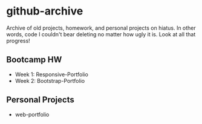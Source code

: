 # github-archive
Archive of old projects, homework, and personal projects on hiatus. In other words, code I couldn't bear deleting no matter how ugly it is. Look at all that progress!

## Bootcamp HW
* Week 1: Responsive-Portfolio
* Week 2: Bootstrap-Portfolio
## Personal Projects
* web-portfolio
